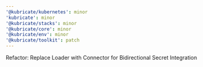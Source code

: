 ```yaml
---
'@kubricate/kubernetes': minor
'kubricate': minor
'@kubricate/stacks': minor
'@kubricate/core': minor
'@kubricate/env': minor
'@kubricate/toolkit': patch
---
```


Refactor: Replace Loader with Connector for Bidirectional Secret Integration
